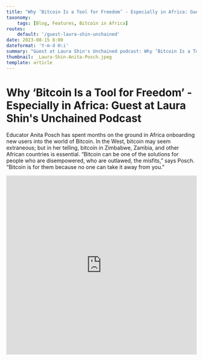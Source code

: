 ```yaml
---
title: "Why ‘Bitcoin Is a Tool for Freedom’ - Especially in Africa: Guest at Laura Shin's Unchained Podcast"
taxonomy:
    tags: [Blog, Features, Bitcoin in Africa]
routes:
    default: '/guest-laura-shin-unchained'
date: 2023-08-15 8:00
dateformat: 'Y-m-d H:i'
summary: "Guest at Laura Shin's Unchained podcast: Why ‘Bitcoin Is a Tool for Freedom’ – Especially in Africa."
thumbnail: _Laura-Shin-Anita-Posch.jpeg
template: article
---
```


# Why ‘Bitcoin Is a Tool for Freedom’ - Especially in Africa: Guest at Laura Shin's Unchained Podcast

Educator Anita Posch has spent months on the ground in Africa onboarding new users into the world of Bitcoin. In the West, bitcoin may seem extraneous; but in her telling, bitcoin in Zimbabwe, Zambia, and other African countries is essential. “Bitcoin can be one of the solutions for people who are disempowered, who are outlawed, the misfits,” says Posch. “Bitcoin is for them because no one can take it away from you.”

<iframe width="100%" height="473" src="https://www.youtube.com/embed/R1IV91XNYxU?si=EeMUhaNsp_inwq3J" title="YouTube video player" frameborder="0" allow="accelerometer; autoplay; clipboard-write; encrypted-media; gyroscope; picture-in-picture; web-share" allowfullscreen></iframe>

